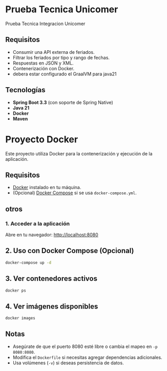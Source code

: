 # Prueba Tecnica Unicomer
Prueba Tecnica Integracion Unicomer
## Requisitos

- Consumir una API externa de feriados.
- Filtrar los feriados por tipo y rango de fechas.
- Respuestas en JSON y XML.
- Contenerización con Docker.
- debera estar configurado el GraalVM para java21

## Tecnologías

- **Spring Boot 3.3** (con soporte de Spring Native)
- **Java 21**
- **Docker**
- **Maven**

# Proyecto Docker

Este proyecto utiliza Docker para la contenerización y ejecución de la aplicación.

## Requisitos

- [Docker](https://www.docker.com/get-started) instalado en tu máquina.
- (Opcional) [Docker Compose](https://docs.docker.com/compose/install/) si se usa `docker-compose.yml`.

## otros


### 1. Acceder a la aplicación

Abre en tu navegador: [http://localhost:8080](http://localhost:8080)

## 2. Uso con Docker Compose (Opcional)

```sh
docker-compose up -d
```

## 3. Ver contenedores activos

```sh
docker ps
```

## 4. Ver imágenes disponibles

```sh
docker images
```

## Notas

- Asegúrate de que el puerto 8080 esté libre o cambia el mapeo en `-p 8080:8080`.
- Modifica el `Dockerfile` si necesitas agregar dependencias adicionales.
- Usa volúmenes (`-v`) si deseas persistencia de datos.




